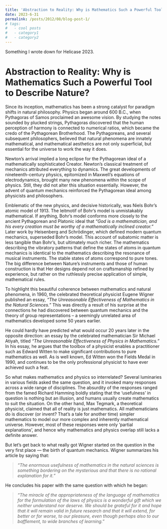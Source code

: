 ```yaml
---
title: 'Abstraction to Reality: Why is Mathematics Such a Powerful Tool to Describe Nature?'
date: 2023-6-31
permalink: /posts/2012/08/blog-post-1/
# tags:
#   - cool posts
#   - category1
#   - category2
---
```


Something I wrote down for Helicase 2023. 

# Abstraction to Reality: Why is Mathematics Such a Powerful Tool to Describe Nature?


Since its inception, mathematics has been a strong catalyst for paradigm shifts in natural philosophy. Physics began around 600 B.C., when Pythagoras of Samos proclaimed an awesome vision. By studying the notes sounded by plucked strings, Pythagoras discovered that the human perception of harmony is connected to numerical ratios, which became the credo of the Pythagorean Brotherhood. The Pythagoreans, and several subsequent philosophers, believed that natural phenomena are innately mathematical, and mathematical aesthetics are not only superficial, but essential for the universe to work the way it does.

Newton’s arrival implied a long eclipse for the Pythagorean ideal of a mathematically sophisticated Creator. Newton’s classical treatment of mechanics attributed everything to dynamics. The great developments of nineteenth-century physics, epitomized in Maxwell’s equations of electrodynamics, brought many new phenomena within the scope of physics. Still, they did not alter this situation essentially. However, the advent of quantum mechanics reinforced the Pythagorean ideal among physicists and philosophers.

Emblematic of the new physics, and decisive historically, was Niels Bohr’s atomic model of 1913. The leitmotif of Bohr’s model is unmistakably mathematical. If anything, Bohr’s model conforms more closely to the ancient Pythagorean and Platonic ideal that *“God is a mathematician, and his every creation must be worthy of a mathematically inclined creator.”* Later work by Heisenberg and Schrödinger, which defined modern quantum mechanics, superseded Bohr’s model. This account of subatomic matter is less tangible than Bohr’s, but ultimately much richer. The mathematics describing the vibratory patterns that define the states of atoms in quantum mechanics is identical to the mathematics describing the resonance of musical instruments. The stable states of atoms correspond to pure tones. The big difference between Nature’s instruments and those of human construction is that Her designs depend not on craftsmanship refined by experience, but rather on the ruthlessly precise application of simple, mathematical rules.

To highlight this beautiful coherence between mathematics and natural phenomena, in 1960, the celebrated theoretical physicist Eugene Wigner published an essay, *“The Unreasonable Effectiveness of Mathematics in the Natural Sciences.”* This was directly a result of his surprise at the connections he had discovered between quantum mechanics and the theory of group representations – a seemingly unrelated area of mathematics developed some 50 years earlier.

He could hardly have predicted what would occur 20 years later in the opposite direction: an essay by the celebrated mathematician Sir Michael Atiyah, titled *“The Unreasonable Effectiveness of Physics in Mathematics.”* In his essay, he argues that the toolbox of a physicist enables a practitioner such as Edward Witten to make significant contributions to pure mathematics as well. As is well known, Ed Witten won the Fields Medal in 1990, and continues to be the only professional physicist to have ever achieved such a feat.

So what makes mathematics and physics so interrelated? Several luminaries in various fields asked the same question, and it invoked many responses across a wide range of disciplines. The absurdity of the responses ranged from the famed Richard Hamming boldly stating that the ‘usefulness’ in question is nothing but an illusion, and humans usually create mathematics to suit the situation. On the other hand, Max Tegmark, a theoretical physicist, claimed that all of reality is just mathematics. All mathematicians do is discover (or invent? That’s a tale for another time) simpler mathematics to model our more complex and inherently mathematical universe. However, most of these responses were only ‘partial explanations’, and hence why mathematics and physics overlap still lacks a definite answer.

But let’s get back to what really got Wigner started on the question in the very first place — the birth of quantum mechanics. Wigner summarizes his article by saying that:

> *“The enormous usefulness of mathematics in the natural sciences is something bordering on the mysterious and that there is no rational explanation for it.”*

He concludes his paper with the same question with which he began:

> *“The miracle of the appropriateness of the language of mathematics for the formulation of the laws of physics is a wonderful gift which we neither understand nor deserve. We should be grateful for it and hope that it will remain valid in future research and that it will extend, for better or for worse, to our pleasure, even though perhaps also to our bafflement, to wide branches of learning.”*
